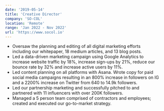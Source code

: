 ```yaml
---
date: '2019-05-14'
title: 'Creative Director'
company: 'SO-COL'
location: 'Remote'
range: 'Jan 2022 - Nov 2022'
url: 'https://www.socol.io'
---
```


- Oversaw the planning and editing of all digital marketing efforts including our whitepaper, 18 medium articles, and 13 blog posts.
- Led a data-driven marketing campaign using Google Analytics to increase website traffic by 18%, increase sign-ups by 21%, reduce our bounce rate by 32% and increase active users by 11%.
- Led content planning on all platforms with Asana. Wrote copy for paid social media campaigns resulting in an 800% increase in followers on IG and a 2200% increase on Twitter from 640 to 14.9k followers.
- Led our partnership marketing and successfully pitched to and partnered with 11 influencers with over 200K followers.
- Managed a 5 person team comprised of contractors and employees; created and executed our go-to-market strategy.
